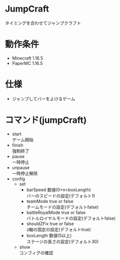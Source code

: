 # JumpCraft
タイミングを合わせてジャンプクラフト

# 動作条件
- Minecraft 1.16.5
- PaperMC 1.16.5

# 仕様
- ジャンプしてバーをよけるゲーム

# コマンド(jumpCraft)
- start   
  ゲーム開始
- finish    
  強制終了
- pause  
  一時停止
- unpause  
  一時停止解除
- config  
  - set  
    - barSpeed  数値(0<n<boxLength)  
      バーのスピードの設定(デフォルト1)
    - teamMode true or false  
      チームモードの設定(デフォルトfalse)
    - battleRoyalMode true or false  
      バトルロイヤルモードの設定(デフォルトfalse)
    - shouldZFix true or false  
      z軸の固定の設定(デフォルトtrue)
    - boxLength  数値(5以上)  
      ステージの長さの設定(デフォルト30)
  - show   
    コンフィグの確認

